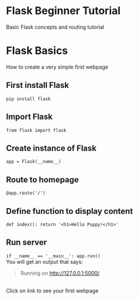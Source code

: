 # Flask Beginner Tutorial
Basic Flask concepts and routing tutorial

# Flask Basics
How to create a very simple first webpage

## First install Flask

`pip install flask`

## Import Flask

`from flask import flask`

## Create instance of Flask

`app = Flask(__name__)`

## Route to homepage
`@app.route('/')`

## Define function to display content
`def index():
    return '<h1>Hello Puppy!</h1>'`
    
## Run server
`if __name__ == '__main__':
    app.run()`
<br>
You will get an output that says:
> Running on http://127.0.0.1:5000/
<br>
Click on link to see your first webpage